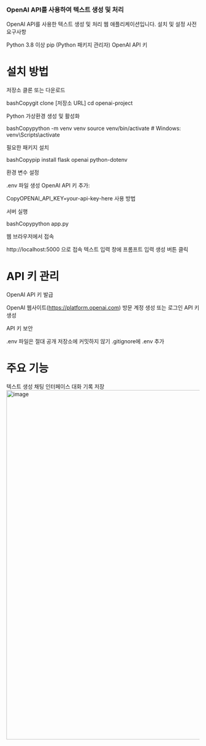 ### OpenAI API를 사용하여 텍스트 생성 및 처리

OpenAI API를 사용한 텍스트 생성 및 처리 웹 애플리케이션입니다.
설치 및 설정
사전 요구사항

Python 3.8 이상
pip (Python 패키지 관리자)
OpenAI API 키

# 설치 방법

저장소 클론 또는 다운로드

bashCopygit clone [저장소 URL]
cd openai-project

Python 가상환경 생성 및 활성화

bashCopypython -m venv venv
source venv/bin/activate  # Windows: venv\Scripts\activate

필요한 패키지 설치

bashCopypip install flask openai python-dotenv

환경 변수 설정


.env 파일 생성
OpenAI API 키 추가:

CopyOPENAI_API_KEY=your-api-key-here
사용 방법

서버 실행

bashCopypython app.py

웹 브라우저에서 접속


http://localhost:5000 으로 접속
텍스트 입력 창에 프롬프트 입력
생성 버튼 클릭

# API 키 관리

OpenAI API 키 발급


OpenAI 웹사이트(https://platform.openai.com) 방문
계정 생성 또는 로그인
API 키 생성


API 키 보안


.env 파일은 절대 공개 저장소에 커밋하지 않기
.gitignore에 .env 추가

# 주요 기능

텍스트 생성
채팅 인터페이스
대화 기록 저장
<img width="912" alt="image" src="https://github.com/user-attachments/assets/b5c14b44-5b65-4e34-9b7d-b7172a0554b0">
